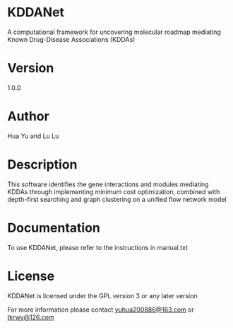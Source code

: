 # KDDANet
A computational framework for uncovering molecular roadmap mediating Known Drug-Disease Associations (KDDAs)

# Version
1.0.0

# Author
Hua Yu and Lu Lu

# Description
This software identifies the gene interactions and modules mediating KDDAs through implementing minimum cost optimization, combined with depth-first searching and graph clustering on a unified flow network model

# Documentation
To use KDDANet, please refer to the instructions in manual.txt

# License
KDDANet is licensed under the GPL version 3 or any later version

For more information please contact yuhua200886@163.com or tkrwy@126.com
